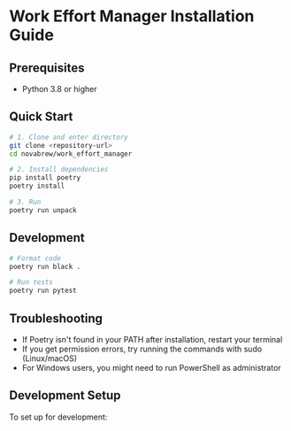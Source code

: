 # Work Effort Manager Installation Guide

## Prerequisites
- Python 3.8 or higher

## Quick Start
```bash
# 1. Clone and enter directory
git clone <repository-url>
cd novabrew/work_effort_manager

# 2. Install dependencies
pip install poetry
poetry install

# 3. Run
poetry run unpack
```

## Development
```bash
# Format code
poetry run black .

# Run tests
poetry run pytest
```

## Troubleshooting
- If Poetry isn't found in your PATH after installation, restart your terminal
- If you get permission errors, try running the commands with sudo (Linux/macOS)
- For Windows users, you might need to run PowerShell as administrator

## Development Setup

To set up for development: